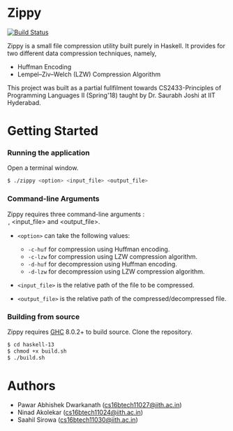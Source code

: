 # Zippy

[![Build Status](https://travis-ci.com/IITH-SBJoshi/haskell-13.svg?token=8atBSLxEouzs1ugsHMsx&branch=master)](https://travis-ci.com/IITH-SBJoshi/haskell-13)

Zippy is a small file compression utility built purely in Haskell. It provides for two different data compression techniques, namely, 
  - Huffman Encoding
  - Lempel–Ziv–Welch (LZW) Compression Algorithm

This project was built as a partial fullfilment towards CS2433-Principles of Programming Languages II (Spring'18) taught by Dr. Saurabh Joshi at IIT Hyderabad.

# Getting Started

### Running the application

Open a terminal window.

```sh
$ ./zippy <option> <input_file> <output_file>
```
### Command-line Arguments
Zippy requires three command-line arguments : <option>, <input_file> and <output_file>.

 - ```<option>```  can take the following values:
    - ```-c-huf``` for compression using Huffman encoding.
    - ```-c-lzw``` for compression using LZW compression algorithm.
    - ```-d-huf``` for decompression using Huffman encoding.
    - ```-d-lzw``` for decompression using LZW compression algorithm.

- ```<input_file>``` is the relative path of the file to be compressed.
- ```<output_file>``` is the relative path of the compressed/decompressed file.

### Building from source

Zippy requires [GHC](https://www.haskell.org/ghc) 8.0.2+ to build source.
Clone the repository.

```sh
$ cd haskell-13
$ chmod +x build.sh
$ ./build.sh
```
# Authors
- Pawar Abhishek Dwarkanath (cs16btech11027@iith.ac.in)
- Ninad Akolekar (cs16btech11024@iith.ac.in)
- Saahil Sirowa (cs16btech11030@iith.ac.in)

